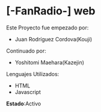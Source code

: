 [-FanRadio-] web
==============

Este Proyecto fue empezado por:
 - Juan Rodríguez Cordova(Kouji)
 
Continuado por:

 - Yoshitomi Maehara(Kazejin)

Lenguajes Utilizados:
 - HTML
 - Javascript

**Estado**:Activo
